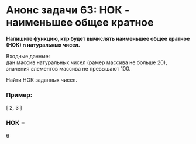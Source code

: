 # Анонс задачи 63: НОК - наименьшее общее кратное

**Напишите функцию, ктр будет вычислять наименьшее общее кратное (НОК) n натуральных чисел.**

Входные данные:  
дан массив натуральных чисел (рамер массива не больше 20), значения элементов массива не превышают 100.  
  
Найти НОК заданных чисел.

### Пример: 
[ 2, 3 ]
### НОК = 
6
